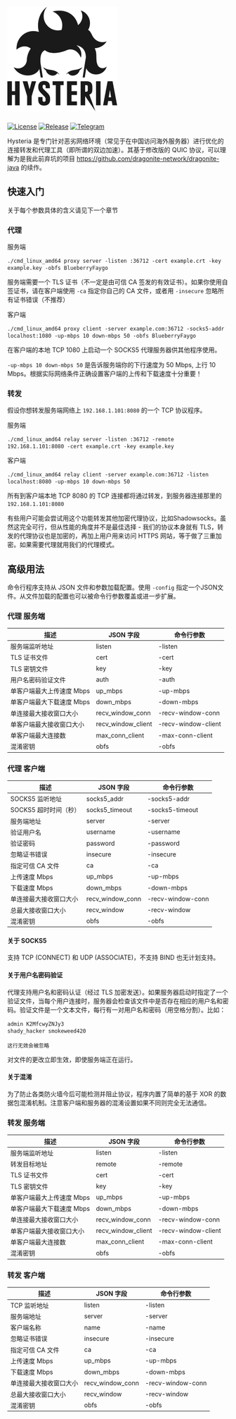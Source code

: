 # ![Logo](docs/logos/readme.png)

[![License][1]][2] [![Release][3]][4] [![Telegram][5]][6]

[1]: https://img.shields.io/github/license/tobyxdd/hysteria?style=flat-square
[2]: LICENSE.md
[3]: https://img.shields.io/github/v/release/tobyxdd/hysteria?style=flat-square
[4]: https://github.com/tobyxdd/hysteria/releases
[5]: https://patrolavia.github.io/telegram-badge/chat.png
[6]: https://t.me/hysteria_github

Hysteria 是专门针对恶劣网络环境（常见于在中国访问海外服务器）进行优化的连接转发和代理工具（即所谓的双边加速）。其基于修改版的 QUIC 协议，可以理解为是我此前弃坑的项目 https://github.com/dragonite-network/dragonite-java 的续作。

## 快速入门

关于每个参数具体的含义请见下一个章节

### 代理

服务端
```
./cmd_linux_amd64 proxy server -listen :36712 -cert example.crt -key example.key -obfs BlueberryFaygo
```
服务端需要一个 TLS 证书（不一定是由可信 CA 签发的有效证书）。如果你使用自签证书，请在客户端使用 `-ca` 指定你自己的 CA 文件，或者用 `-insecure` 忽略所有证书错误（不推荐）

客户端
```
./cmd_linux_amd64 proxy client -server example.com:36712 -socks5-addr localhost:1080 -up-mbps 10 down-mbps 50 -obfs BlueberryFaygo
```
在客户端的本地 TCP 1080 上启动一个 SOCKS5 代理服务器供其他程序使用。

`-up-mbps 10 down-mbps 50` 是告诉服务端你的下行速度为 50 Mbps, 上行 10 Mbps。根据实际网络条件正确设置客户端的上传和下载速度十分重要！

### 转发

假设你想转发服务端网络上 `192.168.1.101:8080` 的一个 TCP 协议程序。

服务端
```
./cmd_linux_amd64 relay server -listen :36712 -remote 192.168.1.101:8080 -cert example.crt -key example.key
```

客户端
```
./cmd_linux_amd64 relay client -server example.com:36712 -listen localhost:8080 -up-mbps 10 down-mbps 50
```
所有到客户端本地 TCP 8080 的 TCP 连接都将通过转发，到服务器连接那里的 `192.168.1.101:8080`

有些用户可能会尝试用这个功能转发其他加密代理协议，比如Shadowsocks。虽然这完全可行，但从性能的角度并不是最佳选择 - 我们的协议本身就有 TLS，转发的代理协议也是加密的，再加上用户用来访问 HTTPS 网站，等于做了三重加密。如果需要代理就用我们的代理模式。

## 高级用法

命令行程序支持从 JSON 文件和参数加载配置。使用 `-config` 指定一个JSON文件。从文件加载的配置也可以被命令行参数覆盖或进一步扩展。

### 代理 服务端

| 描述 | JSON 字段 | 命令行参数 |
| --- | --- | --- |
| 服务端监听地址 | listen | -listen |
| TLS 证书文件 | cert | -cert |
| TLS 密钥文件 | key | -key |
| 用户名密码验证文件 | auth | -auth |
| 单客户端最大上传速度 Mbps | up_mbps | -up-mbps |
| 单客户端最大下载速度 Mbps | down_mbps | -down-mbps |
| 单连接最大接收窗口大小 | recv_window_conn | -recv-window-conn |
| 单客户端最大接收窗口大小 | recv_window_client | -recv-window-client |
| 单客户端最大连接数 | max_conn_client | -max-conn-client |
| 混淆密钥 | obfs | -obfs |

### 代理 客户端

| 描述 | JSON 字段 | 命令行参数 |
| --- | --- | --- |
| SOCKS5 监听地址 | socks5_addr | -socks5-addr |
| SOCKS5 超时时间（秒） | socks5_timeout | -socks5-timeout |
| 服务端地址 | server | -server |
| 验证用户名 | username | -username |
| 验证密码 | password | -password |
| 忽略证书错误 | insecure | -insecure |
| 指定可信 CA 文件 | ca | -ca |
| 上传速度 Mbps | up_mbps | -up-mbps |
| 下载速度 Mbps | down_mbps | -down-mbps |
| 单连接最大接收窗口大小 | recv_window_conn | -recv-window-conn |
| 总最大接收窗口大小 | recv_window | -recv-window |
| 混淆密钥 | obfs | -obfs |

#### 关于 SOCKS5

支持 TCP (CONNECT) 和 UDP (ASSOCIATE)，不支持 BIND 也无计划支持。

#### 关于用户名密码验证

代理支持用户名和密码认证（经过 TLS 加密发送）。如果服务器启动时指定了一个验证文件，当每个用户连接时，服务器会检查该文件中是否存在相应的用户名和密码。验证文件是一个文本文件，每行有一对用户名和密码（用空格分割）。比如：
```
admin K2MfcwyZNJy3
shady_hacker smokeweed420

这行无效会被忽略
```
对文件的更改立即生效，即使服务端正在运行。

#### 关于混淆

为了防止各类防火墙今后可能检测并阻止协议，程序内置了简单的基于 XOR 的数据包混淆机制。注意客户端和服务器的混淆设置如果不同则完全无法通信。

### 转发 服务端

| 描述 | JSON 字段 | 命令行参数 |
| --- | --- | --- |
| 服务端监听地址 | listen | -listen |
| 转发目标地址 | remote | -remote |
| TLS 证书文件 | cert | -cert |
| TLS 密钥文件 | key | -key |
| 单客户端最大上传速度 Mbps | up_mbps | -up-mbps |
| 单客户端最大下载速度 Mbps | down_mbps | -down-mbps |
| 单连接最大接收窗口大小 | recv_window_conn | -recv-window-conn |
| 单客户端最大接收窗口大小 | recv_window_client | -recv-window-client |
| 单客户端最大连接数 | max_conn_client | -max-conn-client |
| 混淆密钥 | obfs | -obfs |

### 转发 客户端

| 描述 | JSON 字段 | 命令行参数 |
| --- | --- | --- |
| TCP 监听地址 | listen | -listen |
| 服务端地址 | server | -server |
| 客户端名称 | name | -name |
| 忽略证书错误 | insecure | -insecure |
| 指定可信 CA 文件 | ca | -ca |
| 上传速度 Mbps | up_mbps | -up-mbps |
| 下载速度 Mbps | down_mbps | -down-mbps |
| 单连接最大接收窗口大小 | recv_window_conn | -recv-window-conn |
| 总最大接收窗口大小 | recv_window | -recv-window |
| 混淆密钥 | obfs | -obfs |
